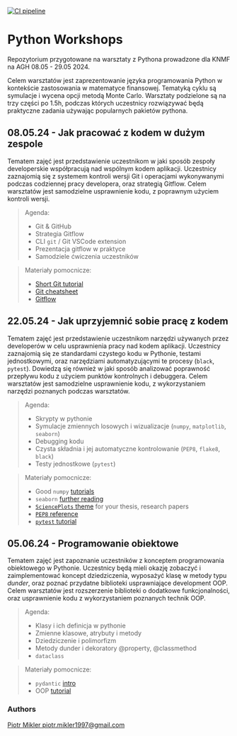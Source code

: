 [![CI pipeline](https://github.com/PiotMik/PythonWorkshops/actions/workflows/continuous_integration.yml/badge.svg?branch=develop)](https://github.com/PiotMik/PythonWorkshops/actions/workflows/continuous_integration.yml)

# Python Workshops
Repozytorium przygotowane na warsztaty z Pythona prowadzone dla KNMF na AGH 08.05 - 29.05 2024.

Celem warsztatów jest zaprezentowanie języka programowania Python w kontekście zastosowania w matematyce finansowej.
Tematyką cyklu są symulacje i wycena opcji metodą Monte Carlo. Warsztaty podzielone są na trzy części po 1.5h, podczas których uczestnicy rozwiązywać będą praktyczne zadania używając popularnych pakietów pythona.


## 08.05.24 - Jak pracować z kodem w dużym zespole
Tematem zajęć jest przedstawienie uczestnikom w jaki sposób zespoły developerskie współpracują nad wspólnym kodem aplikacji.
Uczestnicy zaznajomią się z systemem kontroli wersji Git i operacjami wykonywanymi podczas codziennej pracy developera, oraz strategią Gitflow.
Celem warsztatów jest samodzielne usprawnienie kodu, z poprawnym użyciem kontroli wersji. 
    
> Agenda:
> - Git & GitHub
> - Strategia Gitflow
> - CLI `git` / Git VSCode extension
> - Prezentacja gitflow w praktyce
> - Samodziele ćwiczenia uczestników

> Materiały pomocnicze:
> - [Short Git tutorial](https://www.freecodecamp.org/news/learn-the-basics-of-git-in-under-10-minutes-da548267cc91/)
> - [Git cheatsheet](https://training.github.com/downloads/pl/github-git-cheat-sheet/)
> - [Gitflow](https://www.atlassian.com/pl/git/tutorials/comparing-workflows/gitflow-workflow)


## 22.05.24 - Jak uprzyjemnić sobie pracę z kodem
Tematem zajęć jest przedstawienie uczestnikom narzędzi używanych przez developerów w celu usprawnienia pracy nad kodem aplikacji. 
Uczestnicy zaznajomią się ze standardami czystego kodu w Pythonie, testami jednostkowymi, oraz narzędziami automatyzującymi te procesy (`black`, `pytest`). Dowiedzą się również w jaki sposób analizować poprawność przepływu kodu z użyciem punktów kontrolnych i debuggera.
Celem warsztatów jest samodzielne usprawnienie kodu, z wykorzystaniem narzędzi poznanych podczas warsztatów.

> Agenda:
> - Skrypty w pythonie
> - Symulacje zmiennych losowych i wizualizacje (`numpy`, `matplotlib`, `seaborn`)
> - Debugging kodu
> - Czysta składnia i jej automatyczne kontrolowanie (`PEP8`, `flake8`, `black`)
> - Testy jednostkowe (`pytest`)

> Materiały pomocnicze:
> - Good `numpy` [tutorials](https://www.w3schools.com/python/numpy/default.asp)
> - `seaborn` [further reading](https://seaborn.pydata.org/tutorial/introduction.html)
> - [`SciencePlots` theme](https://github.com/garrettj403/SciencePlots) for your thesis, research papers
> - [`PEP8` reference](https://peps.python.org/pep-0008/)
> - [`pytest` tutorial](https://blog.qalabs.pl/pytest/pytest-pierwsze-kroki/)


## 05.06.24 - Programowanie obiektowe
Tematem zajęć jest zapoznanie uczestników z konceptem programowania obiektowego w Pythonie.
Uczestnicy będą mieli okazję zobaczyć i zaimplementować koncept dziedziczenia, wyposażyć klasę w metody typu *dunder*, oraz poznać przydatne biblioteki usprawniające development OOP. 
Celem warsztatów jest rozszerzenie biblioteki o dodatkowe funkcjonalności, oraz usprawnienie kodu z wykorzystaniem poznanych technik OOP.

> Agenda:
> - Klasy i ich definicja w pythonie
> - Zmienne klasowe, atrybuty i metody
> - Dziedziczenie i polimorfizm
> - Metody dunder i dekoratory @property, @classmethod
> - `dataclass`

> Materiały pomocnicze:
> - `pydantic` [intro](https://docs.pydantic.dev/latest/)
> - OOP [tutorial](https://realpython.com/python3-object-oriented-programming/)

### Authors
[Piotr Mikler <piotr.mikler1997@gmail.com>](https://github.com/PiotMik)

